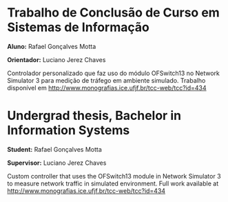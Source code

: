 # Trabalho de Conclusão de Curso em Sistemas de Informação

**Aluno:** Rafael Gonçalves Motta

**Orientador:** Luciano Jerez Chaves

Controlador personalizado que faz uso do módulo OFSwitch13 no Network Simulator 3 para medição de tráfego em ambiente simulado. Trabalho disponível em http://www.monografias.ice.ufjf.br/tcc-web/tcc?id=434

# Undergrad thesis, Bachelor in Information Systems

**Student:** Rafael Gonçalves Motta

**Supervisor:** Luciano Jerez Chaves

Custom controller that uses the OFSwitch13 module in Network Simulator 3 to measure network traffic in simulated environment. Full work available at http://www.monografias.ice.ufjf.br/tcc-web/tcc?id=434
